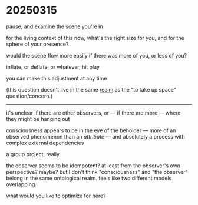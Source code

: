 # 20250315

pause, and examine the scene you're in

for the living context of this now, what's the right size for _you_, and for the sphere of your presence?

would the scene flow more easily if there was more of you, or less of you?

inflate, or deflate, or whatever, hit play

you can make this adjustment at any time

(this question doesn't live in the same [realm](../../2021/07/02.md) as the "to take up space" question/concern.)

***

it's unclear if there are other observers, or — if there are more — where they might be hanging out

consciousness appears to be in the eye of the beholder — more of an observed phenomenon than an _attribute_ — and absolutely a process with complex external dependencies

a group project, really

the observer seems to be idempotent? at least from the observer's own perspective? maybe? but I don't think "consciousness" and "the observer" belong in the same ontological realm. feels like two different models overlapping.

what would you like to optimize for here?

